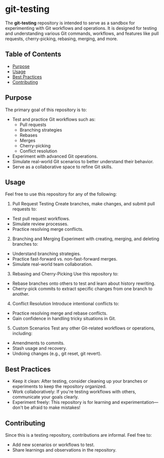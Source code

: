 # git-testing

The **git-testing** repository is intended to serve as a sandbox for experimenting with Git workflows and operations.
It is designed for testing and understanding various Git commands, workflows, and features like pull requests, cherry-picking, rebasing, merging, and more.

## Table of Contents
- [Purpose](#purpose)
- [Usage](#usage)
- [Best Practices](#best-practices)
- [Contributing](#contributing)

## Purpose
The primary goal of this repository is to:
- Test and practice Git workflows such as:
  - Pull requests
  - Branching strategies
  - Rebases
  - Merges
  - Cherry-picking
  - Conflict resolution
- Experiment with advanced Git operations.
- Simulate real-world Git scenarios to better understand their behavior.
- Serve as a collaborative space to refine Git skills.

## Usage
Feel free to use this repository for any of the following:

1. Pull Request Testing
Create branches, make changes, and submit pull requests to:
  - Test pull request workflows.
  - Simulate review processes.
  - Practice resolving merge conflicts.

2. Branching and Merging
Experiment with creating, merging, and deleting branches to:
  - Understand branching strategies.
  - Practice fast-forward vs. non-fast-forward merges.
  - Simulate real-world team collaboration.

3. Rebasing and Cherry-Picking
Use this repository to:
  - Rebase branches onto others to test and learn about history rewriting.
  - Cherry-pick commits to extract specific changes from one branch to another.

4. Conflict Resolution
Introduce intentional conflicts to:
  - Practice resolving merge and rebase conflicts.
  - Gain confidence in handling tricky situations in Git.

5. Custom Scenarios
Test any other Git-related workflows or operations, including:
  - Amendments to commits.
  - Stash usage and recovery.
  - Undoing changes (e.g., git reset, git revert).


## Best Practices
- Keep it clean: After testing, consider cleaning up your branches or experiments to keep the repository organized.
- Work collaboratively: If you're testing workflows with others, communicate your goals clearly.
- Experiment freely: This repository is for learning and experimentation—don't be afraid to make mistakes!


## Contributing
Since this is a testing repository, contributions are informal. Feel free to:
- Add new scenarios or workflows to test.
- Share learnings and observations in the repository.
